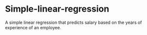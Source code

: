 # Simple-linear-regression
A simple linear regression that predicts salary based on the years of experience of an employee. 
